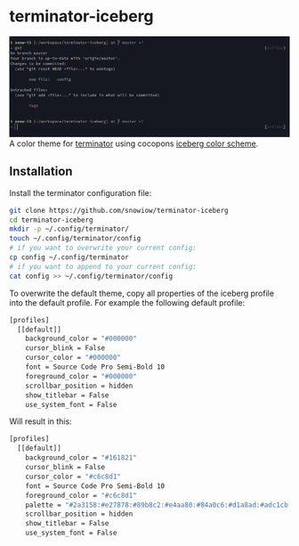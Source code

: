 # terminator-iceberg
![terminator iceberg](https://github.com/snowiow/terminator-iceberg/blob/master/screenshots/terminator-iceberg.png)
A color theme for [terminator](https://gnometerminator.blogspot.de/p/introduction.html) using  cocopons [iceberg color scheme](http://cocopon.me/app/vim-iceberg/).

## Installation
Install the terminator configuration file:

```bash
git clone https://github.com/snowiow/terminator-iceberg
cd terminator-iceberg
mkdir -p ~/.config/terminator/
touch ~/.config/terminator/config
# if you want to overwrite your current config:
cp config ~/.config/terminator
# if you want to append to your current config:
cat config >> ~/.config/terminator/config
```

To overwrite the default theme, copy all properties of the iceberg profile into the default profile. For example the following default profile:

```bash
[profiles]  
  [[default]]  
    background_color = "#000000"  
    cursor_blink = False  
    cursor_color = "#000000"  
    font = Source Code Pro Semi-Bold 10  
    foreground_color = "#000000"  
    scrollbar_position = hidden  
    show_titlebar = False  
    use_system_font = False  
```

Will result in this:
```bash
[profiles]
  [[default]]
    background_color = "#161821"
    cursor_blink = False
    cursor_color = "#c6c8d1"
    font = Source Code Pro Semi-Bold 10
    foreground_color = "#c6c8d1"
    palette = "#2a3158:#e27878:#89b8c2:#e4aa80:#84a0c6:#d1a8ad:#adc1cb:#c6c8d1:#444b71:#e2a478:#b4be82:#d8e599:#3e445e:#673e43:#686f9a:#d4d5db"
    scrollbar_position = hidden
    show_titlebar = False
    use_system_font = False
```
